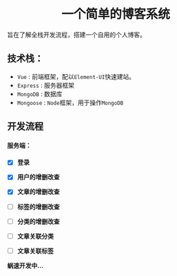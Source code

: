<h1 align="center">一个简单的博客系统</h1>
<p>旨在了解全栈开发流程，搭建一个自用的个人博客。</p>

<h2>技术栈：</h2>  
<ul>
  <li><code>Vue</code> : 前端框架，配以<code>Element-UI</code>快速建站。</li>
  <li><code>Express</code> : 服务器框架</li>
  <li><code>MongoDB</code> : 数据库</li>
  <li><code>Mongoose</code> : <code>Node</code>框架，用于操作<code>MongoDB</code></li>
</ul>

<h2>开发流程</h2>
<h4>服务端：<h4>

  - [X] 登录
  - [X] 用户的增删改查
  - [X] 文章的增删改查
  - [ ] 标签的增删改查
  - [ ] 分类的增删改查
  - [ ] 文章关联分类
  - [ ] 文章关联标签


<p>蜗速开发中...</p>